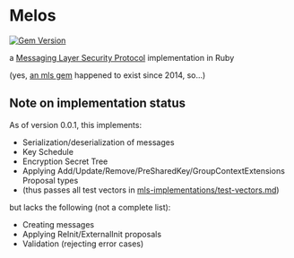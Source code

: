 # Melos


[![Gem Version](https://badge.fury.io/rb/melos.svg)](https://badge.fury.io/rb/melos)

a [Messaging Layer Security Protocol](https://www.rfc-editor.org/rfc/rfc9420.html) implementation in Ruby

(yes, [an mls gem](https://rubygems.org/gems/mls) happened to exist since 2014, so...)

## Note on implementation status

As of version 0.0.1, this implements:

- Serialization/deserialization of messages
- Key Schedule
- Encryption Secret Tree
- Applying Add/Update/Remove/PreSharedKey/GroupContextExtensions Proposal types
- (thus passes all test vectors in [mls-implementations/test-vectors.md](https://github.com/mlswg/mls-implementations/blob/main/test-vectors.md))

but lacks the following (not a complete list):

- Creating messages
- Applying ReInit/ExternalInit proposals
- Validation (rejecting error cases)
